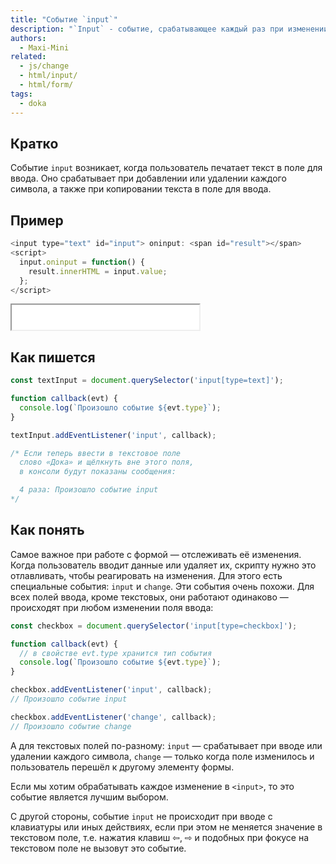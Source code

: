 ```yaml
---
title: "Событие `input`"
description: "`Input` - событие, срабатывающее каждый раз при изменении значения."
authors:
  - Maxi-Mini
related:
  - js/change
  - html/input/
  - html/form/
tags:
  - doka
---
```


<!--
1. В description есть описание для соцсетей и поисковиков, не больше 200 символов
2. В authors есть ники авторов основного текста
3. В contributors перечислены ники всех соавторов и тех, кто работал над текстом (дописали «На практике»? Переписали блок? Вам сюда)
4. В keywords записаны ключевые слова для SEO: пишем сюда слова или фразы, которых нет в тексте статьи, но по ним могут искать этот материал
5. Удалены все пустые теги в шапке
6. Подпапка автора есть в папке _people/_
7. Демки лежат в подпапке _demos/_
8. В related добавлено три ссылки на материалы Доки, которые будут предлагаться в конце. Не добавляем следующий или предыдущий материал в разделе
-->

## Кратко

Событие `input` возникает, когда пользователь печатает текст в поле для ввода. Оно срабатывает при добавлении или удалении каждого символа, а также при копировании текста в поле для ввода.

## Пример

```js
<input type="text" id="input"> oninput: <span id="result"></span>
<script>
  input.oninput = function() {
    result.innerHTML = input.value;
  };
</script>
```
<iframe title="Пример работы input" src="demos/index.html" height="40px"></iframe>

## Как пишется

```js
const textInput = document.querySelector('input[type=text]');

function callback(evt) {
  console.log(`Произошло событие ${evt.type}`);
}

textInput.addEventListener('input', callback);

/* Если теперь ввести в текстовое поле
  слово «Дока» и щёлкнуть вне этого поля,
  в консоли будут показаны сообщения:

  4 раза: Произошло событие input
*/
```

## Как понять

Самое важное при работе с формой — отслеживать её изменения. Когда пользователь вводит данные или удаляет их, скрипту нужно это отлавливать, чтобы реагировать на изменения. Для этого есть специальные события: `input` и `change`.
Эти события очень похожи. Для всех полей ввода, кроме текстовых, они работают одинаково — происходят при любом изменении поля ввода:
```js
const checkbox = document.querySelector('input[type=checkbox]');

function callback(evt) {
  // в свойстве evt.type хранится тип события
  console.log(`Произошло событие ${evt.type}`);
}

checkbox.addEventListener('input', callback);
// Произошло событие input

checkbox.addEventListener('change', callback);
// Произошло событие change
```

А для текстовых полей по-разному:
`input` — срабатывает при вводе или удалении каждого символа,
`change` — только когда поле изменилось и пользователь перешёл к другому элементу формы.

Если мы хотим обрабатывать каждое изменение в `<input>`, то это событие является лучшим выбором.

С другой стороны, событие `input` не происходит при вводе с клавиатуры или иных действиях, если при этом не меняется значение в текстовом поле, т.е. нажатия клавиш ⇦, ⇨ и подобных при фокусе на текстовом поле не вызовут это событие.
